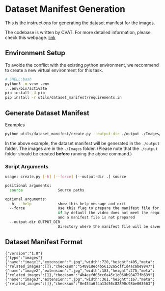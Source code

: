 # Dataset Manifest Generation

This is the instructions for generating the dataset manifest for the images.

The codebase is written by CVAT. For more detailed information, please check this webpage. [link](https://opencv.github.io/cvat/docs/manual/advanced/dataset_manifest/)

## Environment Setup

To avoide the conflict with the existing python environment, we recommend to create a new virtual environment for this task.

```bash
# SHELL:bash
python3 -m venv .env
. .env/bin/activate
pip install -U pip
pip install -r utils/dataset_manifest/requirements.in
```


## Generate Dataset Manifest

Examples
```bash
python utils/dataset_manifest/create.py --output-dir ./output ./Images/
```
In the above example, the dataset manifest will be generated in the `./output` folder. The images are in the `./Images` folder.
(Please note that the `./output` folder should be created **before** running the above command.)


### Script Arguments

```bash
usage: create.py [-h] [--force] [--output-dir .] source

positional arguments:
  source                Source paths

optional arguments:
  -h, --help            show this help message and exit
  --force               Use this flag to prepare the manifest file for video data
                        if by default the video does not meet the requirements
                        and a manifest file is not prepared
  --output-dir OUTPUT_DIR
                        Directory where the manifest file will be saved
```

## Dataset Manifest Format
```
{"version":"1.0"}
{"type":"images"}
{"name":"image1","extension":".jpg","width":720,"height":405,"meta":{"related_images":[]},"checksum":"548918ec4b56132a5cff1d4acabe9947"}
{"name":"image2","extension":".jpg","width":183,"height":275,"meta":{"related_images":[]},"checksum":"4b4eefd03cc6a45c1c068b98477fb639"}
{"name":"image3","extension":".jpg","width":301,"height":167,"meta":{"related_images":[]},"checksum":"0e454a6f4a13d56c82890c98be063663"}

```
